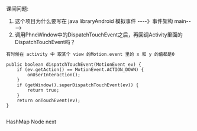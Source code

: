 课间问题:



1. 这个项目为什么要写在 java libraryAndroid   模拟事件   ----》事件架构  main---->
2. 调用PhneWindow中的DispatchTouchEvent之后，再回调Activity里面的DispatchTouchEvent吗？



```
有时候在 activity 中 取某个 view 的Motion.event 里的 x 和 y 的值都是0

public boolean dispatchTouchEvent(MotionEvent ev) {
    if (ev.getAction() == MotionEvent.ACTION_DOWN) {
        onUserInteraction();
    }
    if (getWindow().superDispatchTouchEvent(ev)) {
        return true;
    }
    return onTouchEvent(ev);
}
 

```

HashMap    Node   next